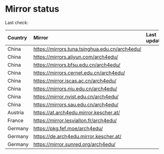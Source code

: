 <script src="./time.js"></script>
# Mirror status
Last check: <script type="text/javascript">localize(1713518362.7166288);</script>

|Country|Mirror|Last update|
|:------|:-----|:----------|
|China|https://mirrors.tuna.tsinghua.edu.cn/arch4edu/|<script type="text/javascript">localize(1713465306);</script>|
|China|https://mirrors.aliyun.com/arch4edu/|<script type="text/javascript">localize(1713465306);</script>|
|China|https://mirrors.bfsu.edu.cn/arch4edu/|<script type="text/javascript">localize(1713465306);</script>|
|China|https://mirrors.cernet.edu.cn/arch4edu/|<script type="text/javascript">localize(1713465306);</script>|
|China|https://mirror.iscas.ac.cn/arch4edu/|<script type="text/javascript">localize(1713465306);</script>|
|China|https://mirrors.nju.edu.cn/arch4edu/|<script type="text/javascript">localize(1713465306);</script>|
|China|https://mirror.nyist.edu.cn/arch4edu/|<script type="text/javascript">localize(1713465306);</script>|
|China|https://mirrors.sau.edu.cn/arch4edu/|<script type="text/javascript">localize(1713508256);</script>|
|Austria|https://at.arch4edu.mirror.kescher.at/|<script type="text/javascript">localize(1713508256);</script>|
|France|https://mirror.lesviallon.fr/arch4edu/|<script type="text/javascript">localize(1713465306);</script>|
|Germany|https://pkg.fef.moe/arch4edu/|<script type="text/javascript">localize(1713508256);</script>|
|Germany|https://de.arch4edu.mirror.kescher.at/|<script type="text/javascript">localize(1713508256);</script>|
|Germany|https://mirror.sunred.org/arch4edu/|<script type="text/javascript">localize(1713508256);</script>|

<script src="./tablefilter/tablefilter.js"></script>
<script src="./table.js"></script>